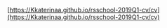  [https://Kkaterinaa.github.io/rsschool-2019Q1-cv/cv](https://Kkaterinaa.github.io/rsschool-2019Q1-cv/cv)